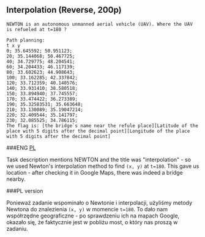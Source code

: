 ## Interpolation (Reverse, 200p)

    NEWTON is an autonomous unmanned aerial vehicle (UAV). Where the UAV is refueled at t=180 ?

    Path planning:
    t x y
    0; 35.645592; 50.951123;
    20; 35.144068; 50.467725;
    40; 34.729775; 48.204541;
    60; 34.204433; 46.117139;
    80; 33.602623; 44.908643;
    100; 33.162285; 42.337842;
    120; 33.712359; 40.140576;
    140; 33.931410; 38.580518;
    150; 33.894940; 37.745557;
    170; 33.474422; 36.273389;
    190; 35.32583531; 35.663648;
    210; 33.130089; 35.19047214;
    220; 32.409544; 35.141797;
    230; 32.085525; 34.786115;
    The flag is: [the bridge`s name near the refule place][Latitude of the place with 5 digits after the decimal point][Longitude of the place with 5 digits after the decimal point]

###ENG
[PL](#pl-version)

Task description mentions NEWTON and the title was "interpolation" - so we used Newton's interpolation method
to find `(x, y)` at `t=180`. This gave us location - after checking it in Google Maps, there was indeed a bridge nearby.

###PL version

Ponieważ zadanie wspominało o Newtonie i interpolacji, użyliśmy metody Newtona do znalezienia `(x, y)` w momencie
`t=180`. To dało nam współrzędne geograficzne - po sprawdzeniu ich na mapach Google, okazało się, że faktycznie jest
w pobliżu most, o który nas proszą w zadaniu.
